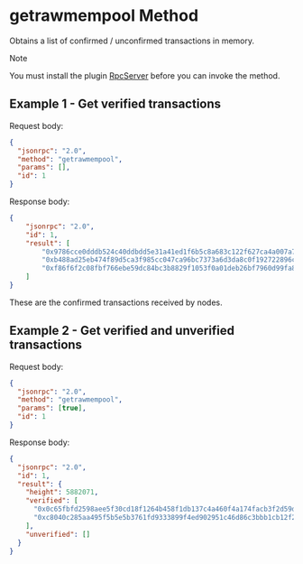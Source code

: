 ﻿# getrawmempool Method

Obtains a list of confirmed / unconfirmed transactions in memory.

> [!Note]
>
> You must install the plugin [RpcServer](https://github.com/neo-project/neo-modules/releases) before you can invoke the method.

## Example 1 - Get verified transactions

Request body:

```json
{
  "jsonrpc": "2.0",
  "method": "getrawmempool",
  "params": [],
  "id": 1
}
```

Response body:

```json
{
    "jsonrpc": "2.0",
    "id": 1,
    "result": [
        "0x9786cce0dddb524c40ddbdd5e31a41ed1f6b5c8a683c122f627ca4a007a7cf4e",
        "0xb488ad25eb474f89d5ca3f985cc047ca96bc7373a6d3da8c0f192722896c1cd7",
        "0xf86f6f2c08fbf766ebe59dc84bc3b8829f1053f0a01deb26bf7960d99fa86cd6"
    ]
}
```

These are the confirmed transactions received by nodes.

## Example 2 - Get verified and unverified transactions

Request body:

```json
{
  "jsonrpc": "2.0",
  "method": "getrawmempool",
  "params": [true],
  "id": 1
}
```

Response body:

```json
{
  "jsonrpc": "2.0",
  "id": 1,
  "result": {
    "height": 5882071,
    "verified": [
      "0x0c65fbfd2598aee5f30cd18f1264b458f1db137c4a460f4a174facb3f2d59d06",
      "0xc8040c285aa495f5b5e5b3761fd9333899f4ed902951c46d86c3bbb1cb12f2c0"
    ],
    "unverified": []
  }
}

